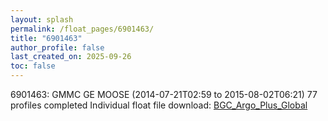 ```yaml
---
layout: splash
permalink: /float_pages/6901463/
title: "6901463"
author_profile: false
last_created_on: 2025-09-26
toc: false
---
```

 
6901463: GMMC GE MOOSE (2014-07-21T02:59 to 2015-08-02T06:21)
77 profiles completed
Individual float file download: [BGC_Argo_Plus_Global](https://ftp.soest.hawaii.edu/bgc_argo_plus/Individual_Floats/outliers_removed/6901463_Sprof_processed.nc)
